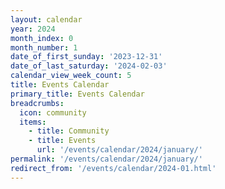 ```yaml
---
layout: calendar
year: 2024
month_index: 0
month_number: 1
date_of_first_sunday: '2023-12-31'
date_of_last_saturday: '2024-02-03'
calendar_view_week_count: 5
title: Events Calendar
primary_title: Events Calendar
breadcrumbs:
  icon: community
  items:
    - title: Community
    - title: Events
      url: '/events/calendar/2024/january/'
permalink: '/events/calendar/2024/january/'
redirect_from: '/events/calendar/2024-01.html'
---
```

